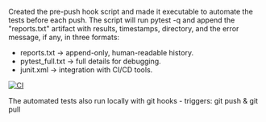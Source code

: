

Created the pre-push hook script and made it executable to automate the tests before each push. The script will run pytest -q and append the "reports.txt" artifact with results, timestamps, directory, and the error message, if any, in three formats:

- reports.txt → append-only, human-readable history.
- pytest_full.txt → full details for debugging.
- junit.xml → integration with CI/CD tools.

[![CI](https://github.com/MoeNamini/infra/actions/workflows/ci.yml/badge.svg)](https://github.com/MoeNamini/infra/actions/workflows/ci.yml)

The automated tests also run locally with git hooks - triggers: git push & git pull
